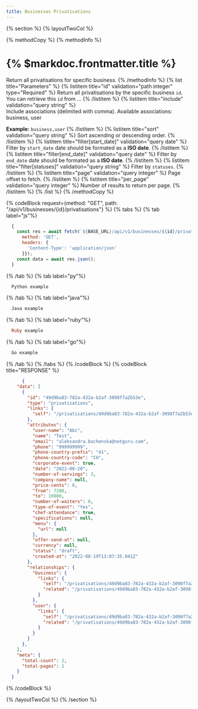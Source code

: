 ```yaml
---
title: Businesses Privatisations
---
```

{% section %}
{% layoutTwoCol %}

{% methodCopy %}
{% methodInfo %}
  # {% $markdoc.frontmatter.title %}
  Return all privatisations for specific business.
{% /methodInfo %}
{% list title="Parameters" %}
  {% listitem title="id" validation="path integer" type="Required" %}
  Return all privatisations by the specific business `id`. You can retrieve this `id` from ...
  {% /listitem %}
  {% listitem title="include" validation="query string" %}	
  Include associations (delimited with comma). Available associations: business, user

  **Example:** `business,user`
  {% /listitem %}
  {% listitem title="sort" validation="query string" %}
  Sort ascending or descending order.
  {% /listitem %}
  {% listitem title="filter[start_date]" validation="query date" %}
  Filter by `start_date` date should be formated as a **ISO date**.
  {% /listitem %}
  {% listitem title="filter[end_date]" validation="query date" %}
  Filter by `end_date` date should be formated as a **ISO date**.
  {% /listitem %}
  {% listitem title="filter[statuses]" validation="query string" %}
  Filter by `statuses`.
  {% /listitem %}
  {% listitem title="page" validation="query integer" %}
  Page offset to fetch.
  {% /listitem %}
  {% listitem title="per_page" validation="query integer" %}
  Number of results to return per page.
  {% /listitem %}
{% /list %}
{% /methodCopy %}

{% codeBlock request={method: "GET", path: "/api/v1/businesses/{id}/privatisations"} %}
{% tabs %}
  {% tab label="js"%}
  ```js
    {
      const res = await fetch(`${BASE_URL}/api/v1/businesses/${id}/privatisations`, {
        method: 'GET',
        headers: {
          'Content-Type': 'application/json'
        }});
      const data = await res.json();
    }
  ```
  {% /tab %}
  {% tab label="py"%}
  ```py
    Python example
  ```
  {% /tab %}
  {% tab label="java"%}
  ```java
    Java example
  ```
  {% /tab %}
  {% tab label="ruby"%}
  ```ruby
    Ruby example
  ```
  {% /tab %}
  {% tab label="go"%}
  ```go
    Go example
  ```
  {% /tab %}
{% /tabs %}
{% /codeBlock %}
{% codeBlock title="RESPONSE" %}
  ```json
        {
      "data": [
        {
          "id": "49d9ba83-782a-432a-b2af-3098f7a2b53e",
          "type": "privatisations",
          "links": {
            "self": "/privatisations/49d9ba83-782a-432a-b2af-3098f7a2b53e"
          },
          "attributes": {
            "user-name": "Abc",
            "name": "Test",
            "email": "aleksandra.bochenska@netguru.com",
            "phone": "999999999",
            "phone-country-prefix": "41",
            "phone-country-code": "CH",
            "corporate-event": true,
            "date": "2022-08-20",
            "number-of-servings": 3,
            "company-name": null,
            "price-cents": 0,
            "from": 7200,
            "to": 10800,
            "number-of-waiters": 0,
            "type-of-event": "Yes",
            "chef-attendance": true,
            "specifications": null,
            "menu": {
              "url": null
            },
            "offer-send-at": null,
            "currency": null,
            "status": "draft",
            "created-at": "2022-08-19T13:07:35.041Z"
          },
          "relationships": {
            "business": {
              "links": {
                "self": "/privatisations/49d9ba83-782a-432a-b2af-3098f7a2b53e/relationships/business",
                "related": "/privatisations/49d9ba83-782a-432a-b2af-3098f7a2b53e/business"
              }
            },
            "user": {
              "links": {
                "self": "/privatisations/49d9ba83-782a-432a-b2af-3098f7a2b53e/relationships/user",
                "related": "/privatisations/49d9ba83-782a-432a-b2af-3098f7a2b53e/user"
              }
            }
          }
        },
      ],
      "meta": {
        "total-count": 2,
        "total-pages": 1
      }
    }
  ```
{% /codeBlock %}  

{% /layoutTwoCol %}
{% /section %}